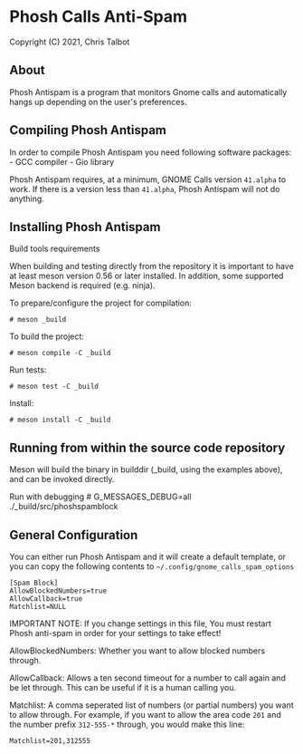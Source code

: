 # Phosh Calls Anti-Spam

Copyright (C) 2021, Chris Talbot

## About
Phosh Antispam is a program that monitors Gnome calls and automatically hangs up
depending on the user's preferences.

## Compiling Phosh Antispam
In order to compile Phosh Antispam you need following software packages:
	- GCC compiler
	- Gio library

Phosh Antispam requires, at a minimum, GNOME Calls version `41.alpha` to work.
If there is a version less than `41.alpha`, Phosh Antispam will not do anything.

## Installing Phosh Antispam
Build tools requirements

When building and testing directly from the repository it is important to
have at least meson version 0.56 or later installed. In addition, some
supported Meson backend is required (e.g. ninja).

To prepare/configure the project for compilation:

    # meson _build

To build the project:

    # meson compile -C _build

Run tests:

    # meson test -C _build

Install:

    # meson install -C _build

## Running from within the source code repository
Meson will build the binary in builddir (_build, using the examples above), and
can be invoked directly.

  Run with debugging
    # G_MESSAGES_DEBUG=all ./_build/src/phoshspamblock

## General Configuration
You can either run Phosh Antispam and it will create a default template, or you
can copy the following contents to `~/.config/gnome_calls_spam_options`

```
[Spam Block]
AllowBlockedNumbers=true
AllowCallback=true
Matchlist=NULL
```

IMPORTANT NOTE: If you change settings in this file, You must restart Phosh
                anti-spam in order for your settings to take effect!

AllowBlockedNumbers: Whether you want to allow blocked numbers through.

AllowCallback: Allows a ten second timeout for a number to call again and be let through. This can be useful if it is a human calling you.

Matchlist: A comma seperated list of numbers (or partial numbers) you want to allow through. For example, if you want to allow the area code `201` and the number prefix `312-555-*` through, you would make this line:
```
Matchlist=201,312555
```

